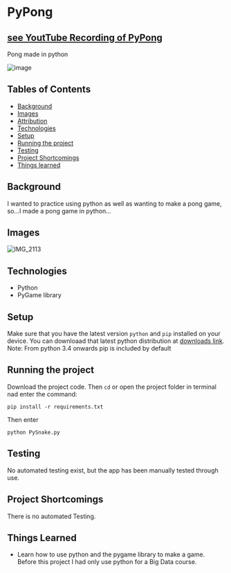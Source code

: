 # PyPong

## [see YoutTube Recording of PyPong](https://youtu.be/LmRZ9KiXE4E)

 Pong made in python
 
 ![image](https://user-images.githubusercontent.com/38586415/119677897-0158af00-be37-11eb-9290-f79500c23021.png)

## Tables of Contents
* [Background](#background)
* [Images](#images)
* [Attribution](#attribution)
* [Technologies](#technologies)
* [Setup](#setup)
* [Running the project](#running-the-project)
* [Testing](#testing)
* [Project Shortcomings](#shortcomings)
* [Things learned](#things-learned)

## Background
I wanted to practice using python as well as wanting to make a pong game, so...I made a pong game in python...
## Images
![IMG_2113](https://github.com/Zaederx/PySnake/assets/38586415/6bfe8648-2358-42fb-ae80-a4c52021bb8e)

## Technologies
- Python
- PyGame library

## Setup
Make sure that you have the latest version `python` and `pip` installed on your device. You can downloaad that latest python distribution at [downloads link](https://www.python.org/downloads/).
Note: From python 3.4 onwards pip is included by default

## Running the project
 Download the project code. Then `cd` or open the project folder in terminal nad enter the command:
```
pip install -r requirements.txt
```
Then enter
```
python PySnake.py
```

## Testing
No automated testing exist, but the app has been manually tested through use.

## Project Shortcomings
There is no automated Testing.

## Things Learned
- Learn how to use python and the pygame library to make a game. Before this project I had only use python for a Big Data course.



